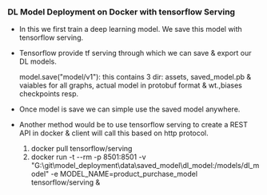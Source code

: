 ### DL Model Deployment on Docker with tensorflow Serving 

- In this we first train a deep learning model. We save this model with tensorflow serving.

-  Tensorflow provide tf serving through which we can save & export our DL models.

    model.save("model/v1"): this contains 3 dir: assets, saved_model.pb & vaiables for all graphs, actual model in protobuf format & wt.,biases checkpoints resp.
    
- Once model is save we can simple use the saved model anywhere.

- Another method would be to use tensorflow serving to create a REST API in docker & client will call this based on http protocol.

    1) docker pull tensorflow/serving
    2) docker run -t --rm -p 8501:8501 -v "G:\git\model_deployment\data\saved_model\dl_model:/models/dl_model" -e MODEL_NAME=product_purchase_model  tensorflow/serving &
    
    
    

